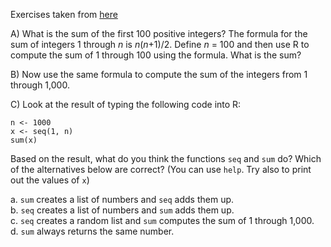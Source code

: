 Exercises taken from [here](https://rafalab.github.io/dsbook/r-basics.html#exercises)

A) What is the sum of the first 100 positive integers? The formula for the sum of integers 1 through _n_ is _n_(_n_+1)/2. Define _n_ = 100 and then use R to compute the sum of 1 through 100 using the formula. What is the sum?  

B) Now use the same formula to compute the sum of the integers from 1 through 1,000.

C) Look at the result of typing the following code into R:  
```{r}
n <- 1000
x <- seq(1, n)
sum(x)
```  

Based on the result, what do you think the functions `seq` and `sum` do? Which of the alternatives below are correct? (You can use `help`. Try also to print out the values of `x`)

a. `sum` creates a list of numbers and `seq` adds them up.  
b. `seq` creates a list of numbers and `sum` adds them up.  
c. `seq` creates a random list and `sum` computes the sum of 1 through 1,000.  
d. `sum` always returns the same number.
